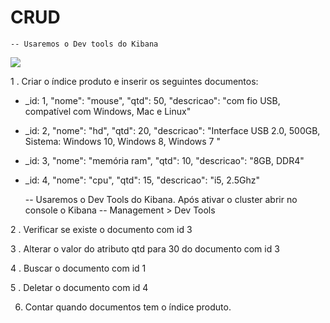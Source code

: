 # CRUD

    -- Usaremos o Dev tools do Kibana
<img src = "e1.gif">

1 . Criar o índice produto e inserir os seguintes documentos:

- _id: 1, "nome": "mouse", "qtd": 50, "descricao": "com fio USB, compatível com Windows, Mac e Linux"
- _id: 2, "nome": "hd", "qtd": 20, "descricao": "Interface USB 2.0, 500GB, Sistema: Windows 10, Windows 8, Windows 7 "
- _id: 3, "nome": "memória ram", "qtd": 10, "descricao": "8GB, DDR4"
- _id: 4, "nome": "cpu", "qtd": 15, "descricao": "i5, 2.5Ghz"

    -- Usaremos o Dev Tools do Kibana. Após ativar o cluster abrir no console o Kibana
    -- Management > Dev Tools


2 . Verificar se existe o documento com  id 3

3 . Alterar o valor do atributo qtd para 30 do documento com id 3

4 . Buscar o documento com id 1

5 . Deletar o documento com id 4

6. Contar quando documentos tem o índice produto.
